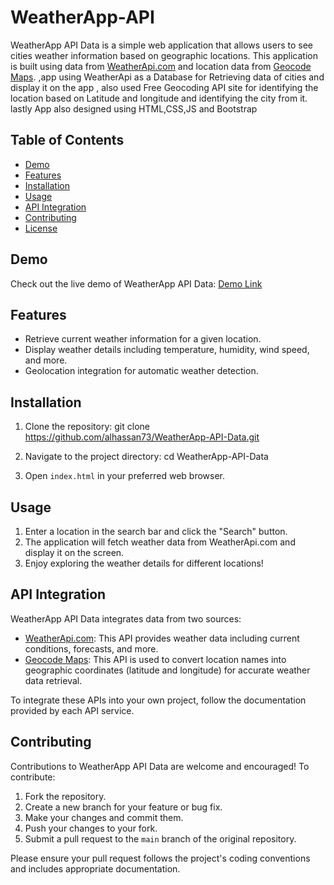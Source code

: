# WeatherApp-API

WeatherApp API Data is a simple web application that allows users to see cities weather information based on geographic locations. This application is built using data from [WeatherApi.com](https://www.weatherapi.com/) and location data from [Geocode Maps](https://geocode.maps.co/).
,app using WeatherApi as a Database for Retrieving data of cities and display it on the app , also used Free Geocoding API site for identifying the location based on Latitude and longitude and identifying the city from it.
 <br>lastly App also designed using HTML,CSS,JS and Bootstrap
## Table of Contents

- [Demo](#demo)
- [Features](#features)
- [Installation](#installation)
- [Usage](#usage)
- [API Integration](#api-integration)
- [Contributing](#contributing)
- [License](#license)

## Demo

Check out the live demo of WeatherApp API Data: [Demo Link](https://weather-app-api-data.vercel.app/)

## Features

- Retrieve current weather information for a given location.
- Display weather details including temperature, humidity, wind speed, and more.
- Geolocation integration for automatic weather detection.

## Installation

1. Clone the repository:
git clone https://github.com/alhassan73/WeatherApp-API-Data.git

2. Navigate to the project directory:
cd WeatherApp-API-Data


3. Open `index.html` in your preferred web browser.

## Usage

1. Enter a location in the search bar and click the "Search" button.
2. The application will fetch weather data from WeatherApi.com and display it on the screen.
3. Enjoy exploring the weather details for different locations!

## API Integration

WeatherApp API Data integrates data from two sources:

- [WeatherApi.com](https://www.weatherapi.com/): This API provides weather data including current conditions, forecasts, and more.
- [Geocode Maps](https://geocode.maps.co/): This API is used to convert location names into geographic coordinates (latitude and longitude) for accurate weather data retrieval.

To integrate these APIs into your own project, follow the documentation provided by each API service.

## Contributing

Contributions to WeatherApp API Data are welcome and encouraged! To contribute:

1. Fork the repository.
2. Create a new branch for your feature or bug fix.
3. Make your changes and commit them.
4. Push your changes to your fork.
5. Submit a pull request to the `main` branch of the original repository.

Please ensure your pull request follows the project's coding conventions and includes appropriate documentation.
